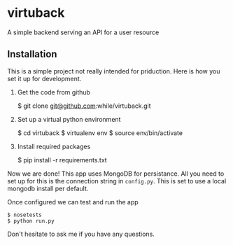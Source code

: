 virtuback
=========

A simple backend serving an API for a user resource 


## Installation
This is a simple project not really intended for priduction. Here is how you
set it up for development.

1. Get the code from github

    $ git clone git@github.com:while/virtuback.git

2. Set up a virtual python environment

    $ cd virtuback
    $ virtualenv env
    $ source env/bin/activate

3. Install required packages

    $ pip install -r requirements.txt

Now we are done! This app uses MongoDB for persistance. All you need to set up
for this is the connection string in `config.py`. This is set to use a local
mongodb install per default. 

Once configured we can test and run the app

    $ nosetests
    $ python run.py

Don't hesitate to ask me if you have any questions. 


